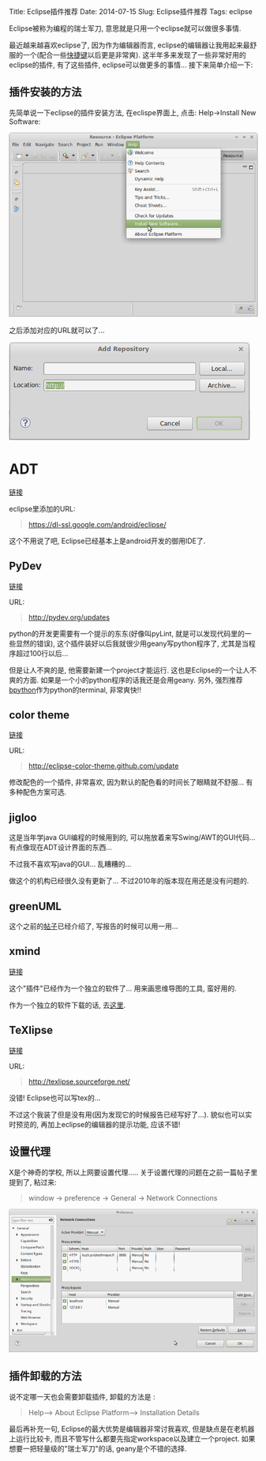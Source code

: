 Title: Eclipse插件推荐
Date: 2014-07-15
Slug: Eclipse插件推荐
Tags: eclipse

Eclipse被称为编程的瑞士军刀, 意思就是只用一个eclipse就可以做很多事情. 

最近越来越喜欢eclipse了, 因为作为编辑器而言, eclipse的编辑器让我用起来最舒服的一个(配合一些[快捷键](x-wei.github.com/Eclipse快捷键总结.html)以后更是非常爽). 这半年多来发现了一些非常好用的eclipse的插件, 有了这些插件, eclipse可以做更多的事情... 接下来简单介绍一下:

插件安装的方法
-------
先简单说一下eclipse的插件安装方法, 在eclispe界面上, 点击: Help->Install New Software:

![](_images/./Eclipse插件推荐/pasted_image.png)

之后添加对应的URL就可以了... 

![](_images/./Eclipse插件推荐/pasted_image001.png)


ADT
===
[链接](https://developer.android.com/sdk/installing/installing-adt.html)

eclipse里添加的URL: 
> https://dl-ssl.google.com/android/eclipse/

这个不用说了吧, Eclipse已经基本上是android开发的御用IDE了. 

PyDev
-----
[链接](http://pydev.org/)

URL:
> http://pydev.org/updates

python的开发更需要有一个提示的东东(好像叫pyLint, 就是可以发现代码里的一些显然的错误), 这个插件装好以后我就很少用geany写python程序了, 尤其是当程序超过100行以后... 

但是让人不爽的是, 他需要新建一个project才能运行. 这也是Eclipse的一个让人不爽的方面. 如果是一个小的python程序的话我还是会用geany. 另外, 强烈推荐[bpython](http://bpython-interpreter.org/)作为python的terminal, 非常爽快!!

color theme
-----------
[链接](http://www.07net01.com/linux/Eclipsexiapeizhizhutiyanse_Eclipse_jiqiao_9354_1344993754.html)

URL:
>http://eclipse-color-theme.github.com/update

修改配色的一个插件, 非常喜欢, 因为默认的配色看的时间长了眼睛就不舒服... 有多种配色方案可选. 

jigloo
------

这是当年学java GUI编程的时候用到的, 可以拖放着来写Swing/AWT的GUI代码... 有点像现在ADT设计界面的东西... 

不过我不喜欢写java的GUI... 乱糟糟的...

做这个的机构已经很久没有更新了... 不过2010年的版本现在用还是没有问题的. 

greenUML
--------

这个之前的[帖子](http://x-wei.github.io/%E4%BD%BF%E7%94%A8Eclipse%E7%9A%84UML%E6%8F%92%E4%BB%B6%E7%94%9F%E6%88%90%E7%B1%BB%E5%9B%BE.html)已经介绍了, 写报告的时候可以用一用...

xmind
-----
[链接](http://jeljo.wordpress.com/2012/02/11/xmind-on-eclipse/)

这个"插件"已经作为一个独立的软件了... 用来画思维导图的工具, 蛮好用的.

作为一个独立的软件下载的话, 去[这里](http://www.xmind.net/).

TeXlipse
--------
[链接](http://texlipse.sourceforge.net/index.php)

URL:
>http://texlipse.sourceforge.net/

没错! Eclipse也可以写tex的...

不过这个我装了但是没有用(因为发现它的时候报告已经写好了...). 貌似也可以实时预览的, 再加上eclipse的编辑器的提示功能, 应该不错!


设置代理
------

X是个神奇的学校, 所以上网要设置代理..... 关于设置代理的问题在之前一篇帖子里提到了, 粘过来:

>window → preference → General → Network Connections

![](_images/./eclipse的UML插件/pasted_image001.png)


插件卸载的方法
-------
说不定哪一天也会需要卸载插件, 卸载的方法是 :

>Help--> About Eclipse Platform--> Installation Details



最后再补充一句, Eclipse的最大优势是编辑器非常讨我喜欢, 但是缺点是在老机器上运行比较卡, 而且不管写什么都要先指定workspace以及建立一个project. 如果想要一把轻量级的"瑞士军刀"的话, geany是个不错的选择.
